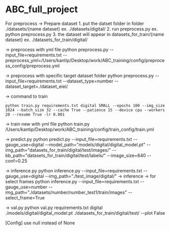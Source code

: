# ABC_full_project

For preprocess
-> Prepare dataset 1. put the datset folder in folder ./datasets/{name dataset}
ex. ./datasets/digital/ 2. run preprocess.py
ex. python preprocess.py 3. the dataset will appear in datasets_for_train/{name dataset}
ex. ./datasets_for_train/digital/


-> preprocess with yml file
    python preprocess.py --input_file=requirements.txt --preprocess_yml=/Users/kantip/Desktop/work/ABC_training/config/preprocess_config/preprocess.yml

-> preprocess with specific target dataset folder
    python preprocess.py --input_file=requirements.txt --dataset_type=number --dataset_target=./dataset_eiei/

-> command to train

    python train.py requirements.txt digital SMALL --epochs 100 --img_size 1024 --batch_size 32 --cache True --patience 15 --device cpu --workers 20 --resume True -lr 0.001

-> train new with yml file
python train.py /Users/kantip/Desktop/work/ABC_training/config/train_config/train.yml

-> predict.py
python predict.py --input_file=requirements.txt --gauge_use=digital --model_path="models/digital/digital_model.pt" --img_path="datasets_for_train/digital/test/images/" --bb_path="datasets_for_train/digital/test/labels/" --image_size=640 --conf=0.25

-> inference.py
python inference.py --input_file=requirements.txt --gauge_use=digital --img_path="./test_image/digital/" 
-> inference -> for select frames
python inference.py --input_file=requirements.txt --gauge_use=number --img_path="./datasets/number/number_test1/train/images" --select_frame=True   

-> val.py
python val.py requirements.txt digital ./models/digital/digital_model.pt ./datasets_for_train/digital/test/ --plot False


[Config]
use null instead of None
